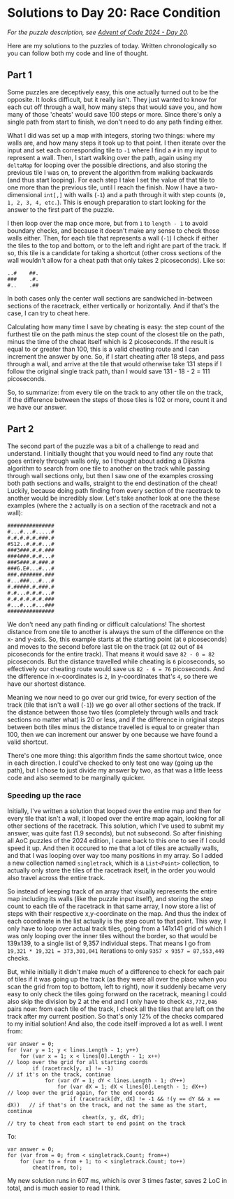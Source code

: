# Solutions to Day 20: Race Condition

*For the puzzle description, see [Advent of Code 2024 - Day 20](https://adventofcode.com/2024/day/20).*

Here are my solutions to the puzzles of today. Written chronologically so you can follow both my code and line of thought.

## Part 1

Some puzzles are deceptively easy, this one actually turned out to be the opposite. It looks difficult, but it really isn't. They just wanted to know for each cut off through a wall, how many steps that would save you, and how many of those 'cheats' would save 100 steps or more. Since there's only a single path from start to finish, we don't need to do any path finding either.

What I did was set up a map with integers, storing two things: where my walls are, and how many steps it took up to that point. I then iterate over the input and set each corresponding tile to `-1` where I find a `#` in my input to represent a wall. Then, I start walking over the path, again using my `deltaMap` for looping over the possible directions, and also storing the previous tile I was on, to prevent the algorithm from walking backwards (and thus start looping). For each step I take I set the value of that tile to one more than the previous tile, until I reach the finish. Now I have a two-dimensional `int[,]` with walls (`-1`) and a path through it with step counts (`0, 1, 2, 3, 4, etc.`). This is enough preparation to start looking for the answer to the first part of the puzzle.

I then loop over the map once more, but from `1` to `length - 1` to avoid boundary checks, and because it doesn't make any sense to check those walls either. Then, for each tile that represents a wall (`-1`) I check if either the tiles to the top and bottom, or to the left and right are part of the track. If so, this tile is a candidate for taking a shortcut (other cross sections of the wall wouldn't allow for a cheat path that only takes 2 picoseconds). Like so:
```
..#    ##.
###    .#.
#..    .##
```
In both cases only the center wall sections are sandwiched in-between sections of the racetrack, either vertically or horizontally. And if that's the case, I can try to cheat here.

Calculating how many time I save by cheating is easy: the step count of the furthest tile on the path minus the step count of the closest tile on the path, minus the time of the cheat itself which is 2 picoseconds. If the result is equal to or greater than 100, this is a valid cheating route and I can increment the answer by one. So, if I start cheating after 18 steps, and pass through a wall, and arrive at the tile that would otherwise take 131 steps if I follow the original single track path, than I would save 131 - 18 - 2 = 111 picoseconds.

So, to summarize: from every tile on the track to any other tile on the track, if the difference between the steps of those tiles is 102 or more, count it and we have our answer.

## Part 2

The second part of the puzzle was a bit of a challenge to read and understand. I initially thought that you would need to find any route that goes entirely through walls only, so I thought about adding a Dijkstra algorithm to search from one tile to another on the track while passing through wall sections only, but then I saw one of the examples crossing both path sections and walls, straight to the end destination of the cheat! Luckily, because doing path finding from every section of the racetrack to another would be incredibly slow. Let's take another look at one the these examples (where the `2` actually is on a section of the racetrack and not a wall):
```
###############
#...#...#.....#
#.#.#.#.#.###.#
#S12..#.#.#...#
###3###.#.#.###
###4###.#.#...#
###5###.#.###.#
###6.E#...#...#
###.#######.###
#...###...#...#
#.#####.#.###.#
#.#...#.#.#...#
#.#.#.#.#.#.###
#...#...#...###
###############
```
We don't need any path finding or difficult calculations! The shortest distance from one tile to another is always the sum of the difference on the x- and y-axis. So, this example starts at the starting point (at `0` picoseconds) and moves to the second before last tile on the track (at `82` out of `84` picoseconds for the entire track). That means it would save `82 - 0 = 82` picoseconds. But the distance travelled while cheating is `6` picoseconds, so effectively our cheating route would save us `82 - 6 = 76` picoseconds. And the difference in x-coordinates is `2`, in y-coordinates that's `4`, so there we have our shortest distance.

Meaning we now need to go over our grid twice, for every section of the track (tile that isn't a wall (`-1`)) we go over all other sections of the track. If the distance between those two tiles (completely through walls and track sections no matter what) is 20 or less, and if the difference in original steps between both tiles minus the distance travelled is equal to or greater than 100, then we can increment our answer by one because we have found a valid shortcut.

There's one more thing: this algorithm finds the same shortcut twice, once in each direction. I could've checked to only test one way (going up the path), but I chose to just divide my answer by two, as that was a little leess code and also seemed to be marginally quicker.

### Speeding up the race
Initially, I've written a solution that looped over the entire map and then for every tile that isn't a wall, it looped over the entire map again, looking for all other sections of the racetrack. This solution, which I've used to submit my answer, was quite fast (1.9 seconds), but not subsecond. So after finishing all AoC puzzles of the 2024 edition, I came back to this one to see if I could speed it up. And then it occured to me that a lot of tiles are actually walls, and that I was looping over way too many positions in my array. So I added a new collection named `singletrack`, which is a `List<Point>` collection, to actually only store the tiles of the racetrack itself, in the order you would also travel across the entire track.

So instead of keeping track of an array that visually represents the entire map including its walls (like the puzzle input itself), and storing the step count to each tile of the racetrack in that same array, I now store a list of steps with their respective x,y-coordinate on the map. And thus the index of each coordinate in the list actually is the step count to that point. This way, I only have to loop over actual track tiles, going from a 141x141 grid of which I was only looping over the inner tiles without the border, so that would be 139x139, to a single list of 9,357 individual steps. That means I go from `19,321 * 19,321 = 373,301,041` iterations to only `9357 x 9357 = 87,553,449` checks.

But, while initially it didn't make much of a difference to check for each pair of tiles if it was going up the track (as they were all over the place when you scan the grid from top to bottom, left to right), now it suddenly became very easy to only check the tiles going forward on the racetrack, meaning I could also skip the division by 2 at the end and I only have to check `43,772,046` pairs now: from each tile of the track, I check all the tiles that are left on the track after my current position. So that's only 12% of the checks compared to my initial solution! And also, the code itself improved a lot as well. I went from:
```
var answer = 0;
for (var y = 1; y < lines.Length - 1; y++)
    for (var x = 1; x < lines[0].Length - 1; x++)                           // loop over the grid for all starting coords
        if (racetrack[y, x] != -1)                                          // if it's on the track, continue
            for (var dY = 1; dY < lines.Length - 1; dY++)
                for (var dX = 1; dX < lines[0].Length - 1; dX++)            // loop over the grid again, for the end coords
                    if (racetrack[dY, dX] != -1 && !(y == dY && x == dX))   // if that's on the track, and not the same as the start, continue
                        cheat(x, y, dX, dY);                                // try to cheat from each start to end point on the track
```
To:
```
var answer = 0;
for (var from = 0; from < singletrack.Count; from++)
    for (var to = from + 1; to < singletrack.Count; to++)
        cheat(from, to);
```
My new solution runs in 607 ms, which is over 3 times faster, saves 2 LoC in total, and is much easier to read I think.